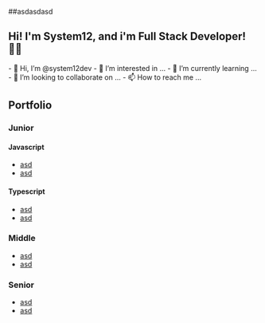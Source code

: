 <!---
system12dev/system12dev is a ✨ special ✨ repository because its `README.md` (this file) appears on your GitHub profile.
You can click the Preview link to take a look at your changes.
--->

##asdasdasd

<section>
  <h1>Hi! I'm System12, and i'm Full Stack Developer! 👨‍💻</h1>
  - 👋 Hi, I’m @system12dev
  - 👀 I’m interested in ...
  - 🌱 I’m currently learning ...
  - 💞️ I’m looking to collaborate on ...
  - 📫 How to reach me ...<body>
</section>
    <section>
        <h2>Portfolio</h2>
        <div class="javascript">
            <div class="junior">
                <h3>Junior</h3>
                <div class="javascript">
                    <h4>Javascript</h4>
                    <ul>
                        <li><a href="">asd</a></li>
                        <li><a href="">asd</a></li>
                    </ul>
                </div>
                <div class="typescript">
                    <h4>Typescript</h4>
                    <ul>
                        <li><a href="">asd</a></li>
                        <li><a href="">asd</a></li>
                    </ul>
                </div>
            </div>
            <div class="middle">
                <h3>Middle</h3>
                <ul>
                    <li><a href="">asd</a></li>
                    <li><a href="">asd</a></li>
                </ul>
            </div>
            <div class="senior">
                <h3>Senior</h3>
                <ul>
                    <li><a href="">asd</a></li>
                    <li><a href="">asd</a></li>
                </ul>
            </div>
        </div>
    </section>
